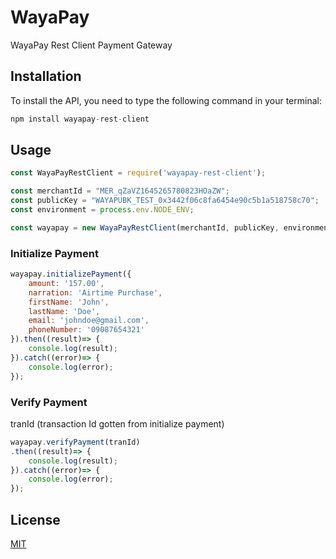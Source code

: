 # WayaPay

WayaPay Rest Client Payment Gateway

## Installation

To install the API, you need to type the following command in your terminal:

```javascript
npm install wayapay-rest-client
```

## Usage

```javascript
const WayaPayRestClient = require('wayapay-rest-client');

const merchantId = "MER_qZaVZ1645265780823HOaZW";
const publicKey = "WAYAPUBK_TEST_0x3442f06c8fa6454e90c5b1a518758c70";
const environment = process.env.NODE_ENV;

const wayapay = new WayaPayRestClient(merchantId, publicKey, environment);

```

### Initialize Payment
```javascript
wayapay.initializePayment({
    amount: '157.00',
    narration: 'Airtime Purchase',
    firstName: 'John',
    lastName: 'Doe',
    email: 'johndoe@gmail.com',
    phoneNumber: '09087654321'
}).then((result)=> {
	console.log(result);
}).catch((error)=> {
	console.log(error);
});
```

### Verify Payment
tranId (transaction Id gotten from initialize payment)
```javascript
wayapay.verifyPayment(tranId)
.then((result)=> {
	console.log(result);
}).catch((error)=> {
	console.log(error);
});
```

## License
[MIT](https://github.com/phaheez/wayapay-rest-client/blob/main/LICENSE)

